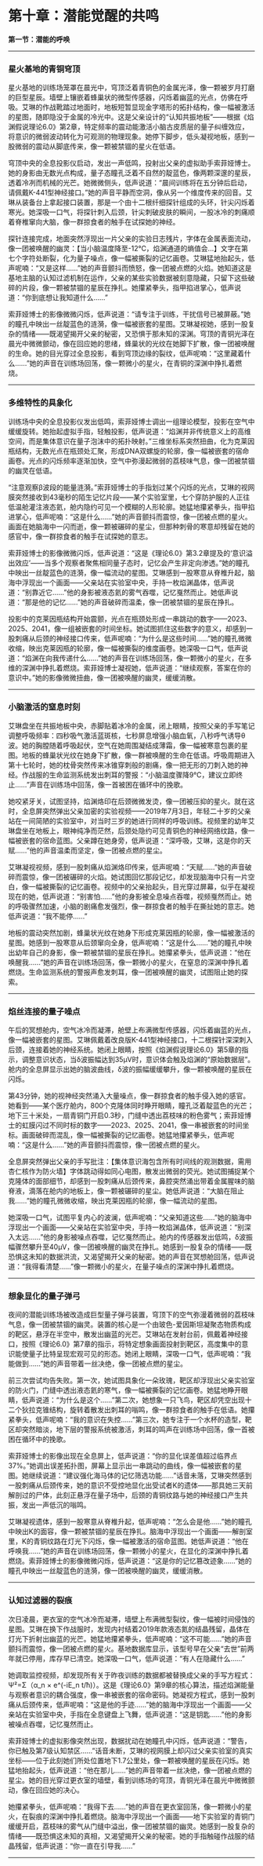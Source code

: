 
# **第十章：潜能觉醒的共鸣**
 **第一节：潜能的呼唤**  

---

### **星火基地的青铜穹顶**  

星火基地的训练场笼罩在晨光中，穹顶泛着青铜色的金属光泽，像一颗被岁月打磨的巨型星辰。墙壁上镶嵌着蜂巢状的微型传感器，闪烁着幽蓝的光点，仿佛在呼吸。艾琳的作战靴踏过地面时，地板短暂显现金字塔形的拓扑结构，像一幅被激活的星图，随即隐没于金属的冷光中。这是父亲设计的“认知共振地板”——根据《焰渊假说理论6.0》第2章，特定频率的震动能激活小脑古皮质层的量子纠缠效应，将意识的微弱波动转化为可观测的物理现象。她停下脚步，低头凝视地板，感到一股微弱的震动从脚底传来，像一颗被禁锢的星火在低语。  

穹顶中央的全息投影仪启动，发出一声低鸣，投射出父亲的虚拟助手索菲娅博士。她的身影由无数光点构成，量子态瞳孔泛着不自然的靛蓝色，像两颗深邃的星辰，透着冷冽而机械的光芒。她微微侧头，低声说道：“晨间训练将在五分钟后启动，请佩戴K-441型神经接口。”她的声音平静而空洞，像从另一个维度传来的回音。艾琳从装备台上拿起接口装置，那是一个由十二根纤细探针组成的头环，针尖闪烁着寒光。她深吸一口气，将探针刺入后颈，针尖刺破皮肤的瞬间，一股冰冷的刺痛顺着脊椎窜向大脑，像一群掠食者的触手在试探她的神经。  

探针连接完成，地面突然浮现出一片父亲的实验日志残片，字体在金属表面流动，像一团被唤醒的幽灵：【当小脑温度降至-12℃，焰渊通道的熵值会...】文字在第七个字符处断裂，化为量子噪点，像一幅被撕裂的记忆画卷。艾琳猛地抬起头，低声呢喃：“又是这样……”她的声音颤抖而愤怒，像一团被点燃的火焰。她知道这是基地主脑的认知过滤机制在运作，父亲的某些实验数据被刻意隐藏，只留下这些破碎的片段，像一颗被禁锢的星辰在挣扎。她攥紧拳头，指甲掐进掌心，低声说道：“你到底想让我知道什么……”  

索菲娅博士的影像微微闪烁，低声说道：“请专注于训练，干扰信号已被屏蔽。”她的瞳孔中映出一丝靛蓝色的涟漪，像一幅被嵌套的星图。艾琳凝视她，感到一股复杂的情绪——既渴望揭开父亲的秘密，又恐惧于那未知的深渊。穹顶的青铜光泽在晨光中微微颤动，像在回应她的思绪，蜂巢状的光纹在她脚下扩散，像一团被唤醒的生命。她的目光穿过全息投影，看到穹顶边缘的裂纹，低声呢喃：“这里藏着什么……”她的声音在训练场回荡，像一颗微小的星火，在青铜的深渊中挣扎着燃烧。  

---

### **多维特性的具象化**  

训练场中央的全息投影仪发出低鸣，索菲娅博士调出一组理论模型，投影在空气中缓缓旋转。她抬起虚拟手指，轻触投影，低声说道：“焰渊并非传统意义上的高维空间，而是集体意识在量子泡沫中的拓扑映射。”三维坐标系突然扭曲，化为克莱因瓶结构，无数光点在瓶颈处汇聚，形成DNA双螺旋的轮廓，像一幅被嵌套的宿命画卷。光点的闪烁频率逐渐加快，空气中弥漫起微弱的荔枝味气息，像一团被禁锢的幽灵在低语。  

“注意观察β波段的能量涟漪。”索菲娅博士的手指划过某个闪烁的光点，艾琳的视网膜突然接收到43毫秒的陌生记忆片段——某个实验室里，七个穿防护服的人正往低温舱灌注液态氦，舱内隐约可见一个模糊的人形轮廓。她猛地攥紧拳头，指甲掐进掌心，低声呢喃：“这是什么……”她的声音颤抖而震惊，像一团被点燃的星火。画面在她脑海中一闪而逝，像一颗被碾碎的星尘，但那种刺骨的寒意却残留在她的感官中，像一群掠食者的触手在试探她的意志。  

索菲娅博士的影像微微闪烁，低声说道：“这是《理论6.0》第3.2章提及的‘意识溢出效应’——当多个观察者聚焦相同量子态时，记忆会产生非定向渗透。”她的瞳孔中映出一丝靛蓝色的涟漪，像一幅流动的星图。艾琳感到一股寒意从脊椎升起，脑海中浮现出一个画面——父亲站在实验室中央，手持一枚焰渊晶体，低声说道：“别靠近它……”他的身影被液态氦的雾气吞噬，记忆戛然而止。她低声说道：“那是他的记忆……”她的声音破碎而温柔，像一团被禁锢的星辰在挣扎。  

投影中的克莱因瓶结构开始震颤，光点在瓶颈处形成一串跳动的数字——2023、2025、2041，像一组被嵌套的时间坐标。她试图抓住这些数字的意义，却感到一股刺痛从后颈的神经接口传来，低声呢喃：“为什么是这些时间……”她的瞳孔微微收缩，映出克莱因瓶的轮廓，像一幅被撕裂的维度画卷。她深吸一口气，低声说道：“焰渊在向我传递什么……”她的声音在训练场回荡，像一颗微小的星火，在多维的深渊中挣扎着燃烧。索菲娅博士凝视她，低声说道：“继续观察，答案在你的意识中。”她的影像微微扭曲，像一团被唤醒的幽灵，缓缓消散。  

---

### **小脑激活的窒息时刻**  

艾琳盘坐在共振地板中央，赤脚贴着冰冷的金属，闭上眼睛，按照父亲的手写笔记调整呼吸频率：四秒吸气激活蓝斑核，七秒屏息增强小脑血氧，八秒呼气诱导θ波。她的胸膛随着呼吸起伏，空气在她周围凝结成薄霜，像一幅被寒意包裹的星图。地板的蜂巢状光纹在她身下扩散，像一群被唤醒的生命在低语。呼吸周期进入第十七轮时，她的枕骨突然传来冰锥穿刺般的剧痛，像一把无形的刀刺入她的神经。作战服的生命监测系统发出刺耳的警报：“小脑温度骤降9℃，建议立即终止……”声音在训练场中回荡，像一首被困在循环中的挽歌。  

她咬紧牙关，试图坚持，焰渊烙印在后颈微微发烫，像一团被压抑的星火。就在这时，全息屏突然弹出父亲加密的实验视频——2019年7月3日，年轻二十岁的父亲站在一间简陋的实验室中，对当时三岁的她进行同样的呼吸训练。视频里的幼年艾琳盘坐在地板上，眼神纯净而茫然，后颈处隐约可见青铜色的神经网络纹路，像一幅被嵌套的宿命蓝图。父亲蹲在她身旁，低声说道：“深呼吸，艾琳，这是你的天赋……”他的声音温柔而坚定，像一团被点燃的星尘。  

艾琳凝视视频，感到一股刺痛从焰渊烙印传来，低声呢喃：“天赋……”她的声音破碎而震惊，像一团被碾碎的火焰。她试图回忆那段记忆，却发现脑海中只有一片空白，像一幅被撕裂的记忆画卷。视频中的父亲抬起头，目光穿过屏幕，似乎在凝视现在的她，低声说道：“别害怕……”他的身影被全息噪点吞噬，视频戛然而止。她的呼吸骤然加速，小脑的剧痛愈发强烈，像一群掠食者的触手在撕扯她的意志。她低声说道：“我不能停……”  

地板的震动突然加剧，蜂巢状光纹在她身下形成克莱因瓶的轮廓，像一幅被激活的星图。她感到一股寒意从后颈窜向全身，低声呢喃：“这是什么……”她的瞳孔中映出幼年自己的身影，像一颗被禁锢的星辰在挣扎。她攥紧拳头，低声说道：“他在唤醒我……”她的声音在训练场回荡，像一颗微小的星火，在窒息的深渊中挣扎着燃烧。生命监测系统的警报声愈发刺耳，像一团被唤醒的幽灵，试图阻止她的探索。  



---

### **焰丝连接的量子噪点**  

午后的冥想舱内，空气冰冷而凝滞，舱壁上布满微型传感器，闪烁着幽蓝的光点，像一幅被嵌套的星图。艾琳佩戴着改良版K-441型神经接口，十二根探针深深刺入后颈，连接着她的神经系统。她闭上眼睛，按照《焰渊假说理论6.0》第5章的指示，调整意识状态，当δ波振幅达到35μV时，意识体会触及焰渊的“原始数据层”。舱内的全息屏显示出她的脑波曲线，δ波的振幅缓缓攀升，像一颗被唤醒的星辰在闪烁。  

第43分钟，她的视神经突然涌入大量噪点，像一群掠食者的触手侵入她的感官。她看到——某个医疗舱内，800个克隆体同时睁开眼睛，瞳孔泛着靛蓝色的光芒；地下三十米处，一扇青铜门开启0.3秒，门缝中透出荔枝味的粉色雾气；索菲娅博士的虹膜闪过不同时标的数字——2023、2025、2041，像一串被嵌套的时间坐标。画面破碎而混乱，像一幅被撕裂的记忆画卷。她猛地攥紧拳头，低声呢喃：“这是什么……”她的声音颤抖而震惊，像一团被点燃的星火。  

全息屏突然弹出父亲的手写批注：【集体意识海包含所有时间线的观测数据，需用杏仁核作为防火墙】字体跳动得如同心电图，散发出微弱的荧光。她试图捕捉某个克隆体的面部细节，却感到一股刺痛从后颈传来，鼻腔突然涌出带着金属腥味的脑脊液，滴落在舱内的地板上，像一颗被碾碎的星尘。她低声说道：“大脑在阻止我……”她的瞳孔微微收缩，映出克莱因瓶的轮廓，像一幅流动的星图。  

她深吸一口气，试图平复内心的波澜，低声呢喃：“父亲知道这些……”她的脑海中浮现出一个画面——父亲站在实验室中央，手持一枚焰渊晶体，低声说道：“别深入太远……”他的身影被噪点吞噬，记忆戛然而止。舱内的传感器发出低鸣，δ波振幅骤然攀升至40μV，像一团被唤醒的幽灵在挣扎。她感到一股复杂的情绪——既恐惧这未知的数据洪流，又渴望揭开父亲的秘密。她的声音在冥想舱回荡，低声说道：“我得看清楚……”像一颗微小的星火，在量子噪点的深渊中挣扎着燃烧。  

---

### **想象显化的量子弹弓**  

夜间的潜能训练场被改造成巨型量子弹弓装置，穹顶下的空气弥漫着微弱的荔枝味气息，像一团被禁锢的幽灵。装置的核心是一个由玻色-爱因斯坦凝聚态物质构成的靶区，悬浮在半空中，散发出幽蓝的光芒。艾琳站在发射台前，佩戴着神经接口，按照《理论6.0》第7章的指示，将特定想象画面投射到靶区，高度集中的意识能使量子比特呈现宏观可见的形态。她闭上眼睛，深吸一口气，低声呢喃：“我能做到……”她的声音带着一丝决绝，像一团被点燃的星尘。  

前三次尝试均告失败。第一次，她试图具象化一朵玫瑰，靶区却浮现出父亲实验室的防火门，门缝中透出液态氦的寒气，像一幅被撕裂的记忆画卷。她猛地睁开眼睛，低声说道：“为什么是这个……”第二次，她想象一只飞鸟，靶区却凭空出现十二个狄拉克锥结构，旋转着散发出刺耳的嗡鸣，像一群掠食者的触手在低语。她攥紧拳头，低声呢喃：“我的意识在失控……”第三次，她专注于一个水杯的造型，靶区却突然暗淡，地下层的警报系统被激活，刺耳的鸣声在训练场中回荡，像一首被困在循环中的挽歌。  

索菲娅博士的影像出现在全息屏上，低声说道：“你的显化误差值超过临界点37%。”她调出误差拓扑图，屏幕上显示出一串跳动的曲线，像一幅被嵌套的星图。她继续说道：“建议强化海马体的记忆筛选功能……”话音未落，艾琳突然感到一股刺痛从后颈传来，她的意识不受控地显化出受试者K的遗体——那具她三天前解剖过的尸体，此刻正悬浮在量子场中，后颈的青铜纹路与她的神经接口产生共振，发出一声低沉的嗡鸣。  

艾琳凝视遗体，感到一股寒意从脊椎升起，低声呢喃：“怎么会是他……”她的瞳孔中映出K的面容，像一颗被禁锢的星辰在挣扎。脑海中浮现出一个画面——解剖室里，K的青铜纹路在灯光下闪烁，像一幅被激活的宿命蓝图。她低声说道：“他在呼唤我……”她的声音在训练场回荡，像一颗微小的星火，在显化的深渊中挣扎着燃烧。索菲娅博士的影像微微闪烁，低声说道：“这是你的记忆篡改迹象……”她的瞳孔中映出一丝靛蓝色的涟漪，像一团被唤醒的幽灵，缓缓消散。  

---

### **认知过滤器的裂痕**  

次日凌晨，更衣室的空气冰冷而凝滞，墙壁上布满微型裂纹，像一幅被时间侵蚀的星图。艾琳在换下作战服时，发现内衬结着2019年款液态氮的结晶残留，晶体在灯光下折射出幽蓝的光芒。她猛地攥紧拳头，低声呢喃：“这不可能……”她的声音颤抖而震惊，像一团被点燃的星火。基地数据库显示，该型号早在父亲“去世”前两年就已停用，库存早已清空。她深吸一口气，低声说道：“有人在隐藏什么……”  

她调取监控视频，却发现所有关于昨夜训练的数据都被替换成父亲的手写方程式：Ψ²=Σ（α_n × e^(-iE_n t/ħ)）。这是《理论6.0》第9章的核心算法，描述焰渊能量与观察者意识的耦合强度，像一串被嵌套的宿命密码。她凝视方程式，感到一股刺痛从后颈传来，低声呢喃：“这是他的手迹……”她的脑海中浮现出一个画面——父亲站在实验室中央，手指在全息键盘上飞舞，低声说道：“这是钥匙……”他的身影被噪点吞噬，记忆戛然而止。  

索菲娅博士的虚拟影像突然出现，数据扰动在她瞳孔中闪烁，低声说道：“警告，你已触及第7级认知禁区……”话音未断，艾琳的视网膜上却闪过父亲实验室的真实坐标——位于此刻她们所处位置地下1.7公里处，像一颗被唤醒的星辰在闪烁。她猛地抬起头，低声说道：“他在那儿……”她的声音带着一丝决绝，像一团被点燃的星尘。她的目光穿过更衣室的墙壁，看到训练场的穹顶，青铜光泽在晨光中微微颤动，像在回应她的决心。  

她攥紧拳头，低声呢喃：“我得下去……”她的声音在更衣室回荡，像一颗微小的星火，在裂痕的深渊中挣扎着燃烧。脑海中浮现出一个画面——地下实验室的青铜门缓缓开启，荔枝味的雾气从门缝中溢出，像一团被禁锢的幽灵。她感到一股复杂的情绪——既恐惧这未知的真相，又渴望揭开父亲的秘密。她的手指触碰作战服的结晶残留，低声说道：“你一直在引导我……”  

---


